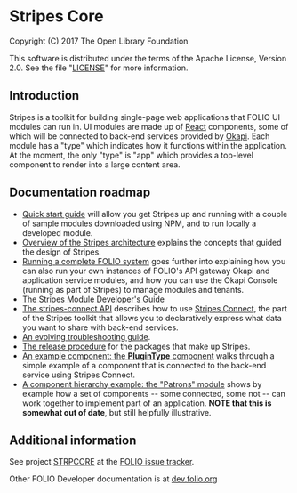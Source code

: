 # Stripes Core

Copyright (C) 2017 The Open Library Foundation

This software is distributed under the terms of the Apache License,
Version 2.0. See the file "[LICENSE](LICENSE)" for more information.

## Introduction

Stripes is a toolkit for building single-page web applications that FOLIO UI modules can run in. UI modules are made up of [React](https://facebook.github.io/react/) components, some of which will be connected to back-end services provided by [Okapi](https://github.com/folio-org/okapi). Each module has a "type" which indicates how it functions within the application. At the moment, the only "type" is "app" which provides a top-level component to render into a large content area.


## Documentation roadmap

* [Quick start guide](doc/quick-start.md) will allow you get Stripes up and running with a couple of sample modules downloaded using NPM, and to run locally a developed module.
* [Overview of the Stripes architecture](doc/overview.md) explains the concepts that guided the design of Stripes.
* [Running a complete FOLIO system](https://github.com/folio-org/ui-okapi-console/blob/master/doc/running-a-complete-system.md) goes further into explaining how you can also run your own instances of FOLIO's API gateway Okapi and application service modules, and how you can use the Okapi Console (running as part of Stripes) to manage modules and tenants.
* [The Stripes Module Developer's Guide](doc/dev-guide.md)
* [The stripes-connect API](https://github.com/folio-org/stripes-connect/blob/master/doc/api.md) describes how to use [Stripes Connect](https://github.com/folio-org/stripes-connect), the part of the Stripes toolkit that allows you to declaratively express what data you want to share with back-end services.
* [An evolving troubleshooting guide](doc/troubleshooting.md).
* [The release procedure](doc/release-procedure.md) for the packages that make up Stripes.
* [An example component: the **PluginType** component](doc/component-example.md) walks through a simple example of a component that is connected to the back-end service using Stripes Connect.
* [A component hierarchy example: the "Patrons" module](doc/component-hierarchy.md) shows by example how a set of components -- some connected, some not -- can work together to implement part of an application. **NOTE that this is somewhat out of date**, but still helpfully illustrative.

## Additional information

See project [STRPCORE](https://issues.folio.org/browse/STRPCORE)
at the [FOLIO issue tracker](http://dev.folio.org/community/guide-issues).

Other FOLIO Developer documentation is at [dev.folio.org](http://dev.folio.org/)

